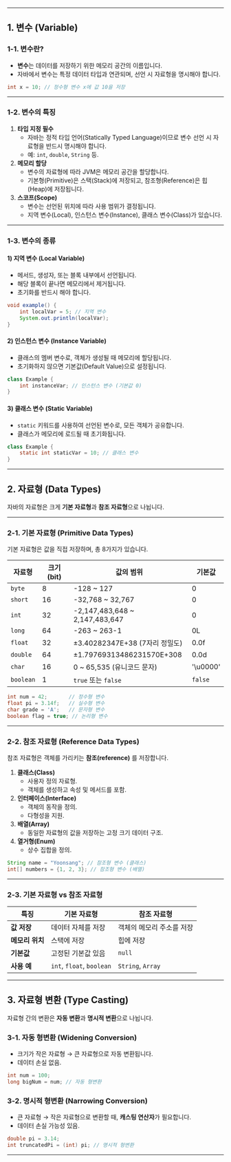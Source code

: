 
---
## 1. **변수 (Variable)**
### 1-1. **변수란?**
- **변수**는 데이터를 저장하기 위한 메모리 공간의 이름입니다.
- 자바에서 변수는 특정 데이터 타입과 연관되며, 선언 시 자료형을 명시해야 합니다.

```java
int x = 10; // 정수형 변수 x에 값 10을 저장
```

---
### 1-2. **변수의 특징**
1. **타입 지정 필수**
    - 자바는 정적 타입 언어(Statically Typed Language)이므로 변수 선언 시 자료형을 반드시 명시해야 합니다.
    - 예: `int`, `double`, `String` 등.
2. **메모리 할당**
    - 변수의 자료형에 따라 JVM은 메모리 공간을 할당합니다.
    - 기본형(Primitive)은 스택(Stack)에 저장되고, 참조형(Reference)은 힙(Heap)에 저장됩니다.
3. **스코프(Scope)**
    - 변수는 선언된 위치에 따라 사용 범위가 결정됩니다.
    - 지역 변수(Local), 인스턴스 변수(Instance), 클래스 변수(Class)가 있습니다.
---
### 1-3. **변수의 종류**
#### 1) **지역 변수 (Local Variable)**
- 메서드, 생성자, 또는 블록 내부에서 선언됩니다.
- 해당 블록이 끝나면 메모리에서 제거됩니다.
- 초기화를 반드시 해야 합니다.

```java
void example() {
    int localVar = 5; // 지역 변수
    System.out.println(localVar);
}
```
#### 2) **인스턴스 변수 (Instance Variable)**
- 클래스의 멤버 변수로, 객체가 생성될 때 메모리에 할당됩니다.
- 초기화하지 않으면 기본값(Default Value)으로 설정됩니다.

```java
class Example {
    int instanceVar; // 인스턴스 변수 (기본값 0)
}
```
#### 3) **클래스 변수 (Static Variable)**
- `static` 키워드를 사용하여 선언된 변수로, 모든 객체가 공유합니다.
- 클래스가 메모리에 로드될 때 초기화됩니다.

```java
class Example {
    static int staticVar = 10; // 클래스 변수
}
```

---
## 2. **자료형 (Data Types)**

자바의 자료형은 크게 **기본 자료형**과 **참조 자료형**으로 나뉩니다.

---
### 2-1. **기본 자료형 (Primitive Data Types)**

기본 자료형은 값을 직접 저장하며, 총 8가지가 있습니다.

| 자료형       | 크기 (bit) | 값의 범위                          | 기본값      |
| --------- | -------- | ------------------------------ | -------- |
| `byte`    | 8        | -128 ~ 127                     | 0        |
| `short`   | 16       | -32,768 ~ 32,767               | 0        |
| `int`     | 32       | -2,147,483,648 ~ 2,147,483,647 | 0        |
| `long`    | 64       | -263 ~ 263-1                   | 0L       |
| `float`   | 32       | ±3.40282347E+38 (7자리 정밀도)      | 0.0f     |
| `double`  | 64       | ±1.79769313486231570E+308      | 0.0d     |
| `char`    | 16       | 0 ~ 65,535 (유니코드 문자)           | '\u0000' |
| `boolean` | 1        | `true` 또는 `false`              | `false`  |

```java
int num = 42;       // 정수형 변수
float pi = 3.14f;   // 실수형 변수
char grade = 'A';   // 문자형 변수
boolean flag = true; // 논리형 변수
```


---
### 2-2. **참조 자료형 (Reference Data Types)**
참조 자료형은 객체를 가리키는 **참조(reference)** 를 저장합니다.

1. **클래스(Class)**
    - 사용자 정의 자료형.
    - 객체를 생성하고 속성 및 메서드를 포함.
2. **인터페이스(Interface)**
    - 객체의 동작을 정의.
    - 다형성을 지원.
3. **배열(Array)**
    - 동일한 자료형의 값을 저장하는 고정 크기 데이터 구조.
4. **열거형(Enum)**
    - 상수 집합을 정의.

```java
String name = "Yoonsang"; // 참조형 변수 (클래스)
int[] numbers = {1, 2, 3}; // 참조형 변수 (배열)
```

---
### 2-3. **기본 자료형 vs 참조 자료형**

|**특징**|**기본 자료형**|**참조 자료형**|
|---|---|---|
|**값 저장**|데이터 자체를 저장|객체의 메모리 주소를 저장|
|**메모리 위치**|스택에 저장|힙에 저장|
|**기본값**|고정된 기본값 있음|`null`|
|**사용 예**|`int`, `float`, `boolean`|`String`, `Array`|

---

## 3. **자료형 변환 (Type Casting)**

자료형 간의 변환은 **자동 변환**과 **명시적 변환**으로 나뉩니다.

### 3-1. **자동 형변환 (Widening Conversion)**

- 크기가 작은 자료형 → 큰 자료형으로 자동 변환됩니다.
- 데이터 손실 없음.

```java
int num = 100;
long bigNum = num; // 자동 형변환
```

### 3-2. **명시적 형변환 (Narrowing Conversion)**

- 큰 자료형 → 작은 자료형으로 변환할 때, **캐스팅 연산자**가 필요합니다.
- 데이터 손실 가능성 있음.

```java
double pi = 3.14;
int truncatedPi = (int) pi; // 명시적 형변환
```

---
